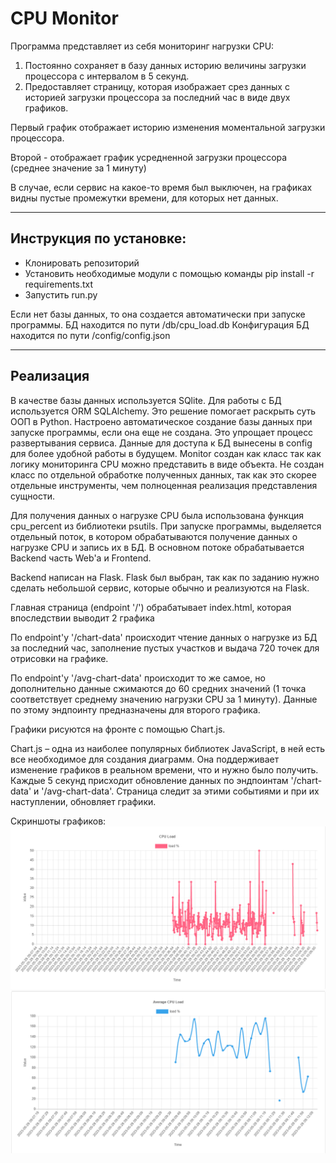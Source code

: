# CPU Monitor
Программа представляет из себя мониторинг нагрузки CPU:

1. Постоянно сохраняет в базу данных историю величины загрузки процессора с интервалом в 5 секунд.
2. Предоставляет страницу, которая изображает срез данных с историей загрузки процессора за последний час в виде двух графиков.

Первый график отображает историю изменения моментальной загрузки процессора.

Второй - отображает график усредненной загрузки процессора (среднее значение за 1 минуту)

В случае, если сервис на какое-то время был выключен, на графиках видны пустые промежутки времени, для которых нет данных.

---------
Инструкция по установке:
-

- Клонировать репозиторий
- Установить необходимые модули с помощью команды pip install -r requirements.txt
- Запустить run.py

Если нет базы данных, то она создается автоматически при запуске программы.
БД находится по пути /db/cpu_load.db
Конфигурация БД находится по пути /config/config.json

---------
Реализация
-
В качестве базы данных используется SQlite. Для работы с БД используется ORM SQLAlchemy. 
Это решение помогает раскрыть суть ООП в Python.
Настроено автоматическое создание базы данных при запуске программы, если она еще не создана. Это упрощает процесс развертывания сервиса.
Данные для доступа к БД вынесены в config для более удобной работы в будущем.
Monitor создан как класс так как логику мониторинга CPU можно представить в виде объекта.
Не создан класс по отдельной обработке полученных данных, так как это скорее отдельные инструменты, чем полноценная реализация представления сущности.

Для получения данных о нагрузке CPU была использована функция cpu_percent из библиотеки psutils.
При запуске программы, выделяется отдельный поток, в котором обрабатываются получение данных о нагрузке CPU и запись их в БД.
В основном потоке обрабатывается Backend часть Web'а и Frontend.


Backend написан на Flask. Flask был выбран, так как по заданию нужно сделать небольшой сервис, которые обычно и реализуются на Flask.

Главная страница (endpoint '/') обрабатывает index.html, которая впоследствии выводит 2 графика

По endpoint'у '/chart-data' происходит чтение данных о нагрузке из БД за последний час, заполнение пустых участков и выдача 720 точек для отрисовки на графике.

По endpoint'у '/avg-chart-data' происходит то же самое, но дополнительно данные сжимаются до 60 средних значений (1 точка соответствует среднему значению нагрузки CPU за 1 минуту). Данные по этому эндпоинту предназначены для второго графика.

Графики рисуются на фронте с помощью Chart.js.

Chart.js – одна из наиболее популярных библиотек JavaScript, в ней есть все необходимое для создания диаграмм. 
Она поддерживает изменение графиков в реальном времени, что и нужно было получить.
Каждые 5 секунд присходит обновление данных по эндпоинтам '/chart-data' и '/avg-chart-data'. 
Страница следит за этими событиями и при их наступлении, обновляет графики.

Скриншоты графиков:
![img1.png](img1.png)
![img1_1.png](img1_1.png)